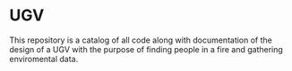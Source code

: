 # UGV

This repository is a catalog of all code along with documentation of the design of a
UGV with the purpose of finding people in a fire and gathering enviromental data.

